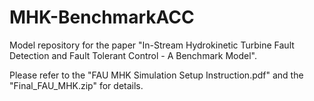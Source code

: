 # MHK-BenchmarkACC
Model repository for the paper "In-Stream Hydrokinetic Turbine Fault Detection and Fault Tolerant Control - A Benchmark Model".

Please refer to the "FAU MHK Simulation Setup Instruction.pdf" and the "Final_FAU_MHK.zip" for details.
